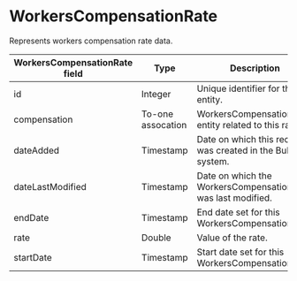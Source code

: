 # WorkersCompensationRate

Represents workers compensation rate data.

| **WorkersCompensationRate field** | **Type** | **Description** | **Not null** | **Read-only** |
| --- | --- | --- | --- | --- |
| id | Integer | Unique identifier for this entity. | X | X |
| compensation | To-one assocation | WorkersCompensation entity related to this rate. | X | |
| dateAdded | Timestamp | Date on which this record was created in the Bullhorn system. | X | X |
| dateLastModified | Timestamp | Date on which the WorkersCompensationRate was last modified. | X | X |
| endDate | Timestamp | End date set for this WorkersCompensationRate. | X | |
| rate | Double | Value of the rate. | X | |
| startDate | Timestamp | Start date set for this WorkersCompensationRate. | X | |
